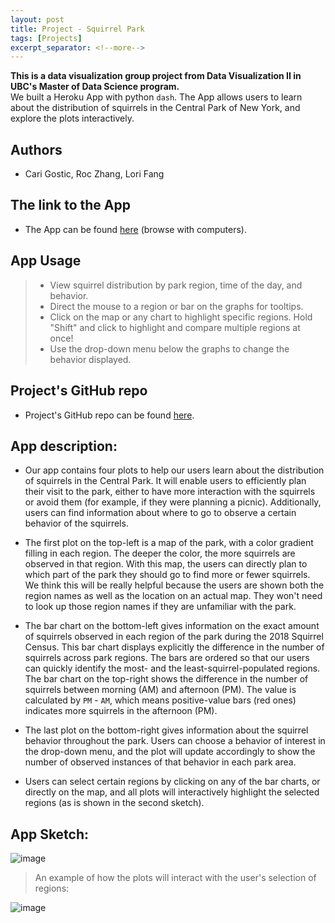 ```yaml
---
layout: post
title: Project - Squirrel Park
tags: [Projects]
excerpt_separator: <!--more-->
---
```


__This is a data visualization group project from Data Visualization II in UBC's Master of Data Science program.__ <br/>
We built a Heroku App with python `dash`. The App allows users to learn about the distribution of squirrels in the Central Park of New York, and explore the plots interactively.     
<!--more-->
## Authors 
* Cari Gostic, Roc Zhang, Lori Fang

## The link to the App
* The App can be found [here](https://dsci-532-group203-milestone2.herokuapp.com/) (browse with computers).  

## App Usage 
> * View squirrel distribution by park region, time of the day, and behavior.    
> * Direct the mouse to a region or bar on the graphs for tooltips.   
> * Click on the map or any chart to highlight specific regions. Hold "Shift" and click to highlight and compare multiple regions at once!  
> * Use the drop-down menu below the graphs to change the behavior displayed.   


## Project's GitHub repo 
* Project's GitHub repo can be found [here](https://github.com/UBC-MDS/DSCI-532_group-203_Lab1-2).  

## App description:
* Our app contains four plots to help our users learn about the distribution of squirrels in the Central Park. It will enable users to  efficiently plan their visit to the park, either to have more interaction with the squirrels or avoid them (for example, if they were planning a picnic). Additionally, users can find information about where to go to observe a certain behavior of the squirrels.  

* The first plot on the top-left is a map of the park, with a color gradient filling in each region. The deeper the color, the more squirrels are observed in that region. With this map, the users can directly plan to which part of the park they should go to find more or fewer squirrels. We think this will be really helpful because the users are shown both the region names as well as the location on an actual map. They won't need to look up those region names if they are unfamiliar with the park.  

* The bar chart on the bottom-left gives information on the exact amount of squirrels observed in each region of the park during the 2018 Squirrel Census. This bar chart displays explicitly the difference in the number of squirrels across park regions. The bars are ordered so that our users can quickly identify the most- and the least-squirrel-populated regions. The bar chart on the top-right shows the difference in the number of squirrels between morning (AM) and afternoon (PM). The value is calculated by `PM` - `AM`, which means positive-value bars (red ones) indicates more squirrels in the afternoon (PM).  

* The last plot on the bottom-right gives information about the squirrel behavior throughout the park. Users can choose a behavior of interest in the drop-down menu, and the plot will update accordingly to show the number of observed instances of that behavior in each park area.   

* Users can select certain regions by clicking on any of the bar charts, or directly on the map, and all plots will interactively highlight the selected regions (as is shown in the second sketch). 


## App Sketch:

![image](https://i.ibb.co/sKKNZzw/Screen-Shot-2019-11-22-at-11-15-11-AM.png)  

> An example of how the plots will interact with the user's selection of regions:

![image](https://i.ibb.co/7Vk3qJ0/Screen-Shot-2019-11-22-at-3-11-33-PM.png)  
